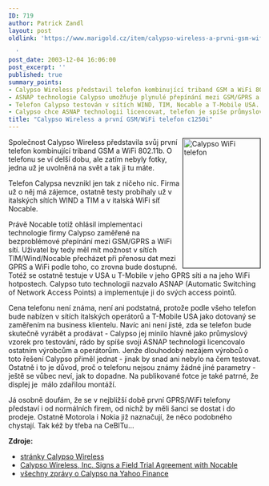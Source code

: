 ```yaml
---
ID: 719
author: Patrick Zandl
layout: post
oldlink: 'https://www.marigold.cz/item/calypso-wireless-a-prvni-gsm-wifi-telefon-c1250i

  '
post_date: 2003-12-04 16:06:00
post_excerpt: ''
published: true
summary_points:
- Calypso Wireless představil telefon kombinující triband GSM a WiFi 802.11b.
- ASNAP technologie Calypso umožňuje plynulé přepínání mezi GSM/GPRS a WiFi sítěmi.
- Telefon Calypso testován v sítích WIND, TIM, Nocable a T-Mobile USA.
- Calypso chce ASNAP technologii licencovat, telefon je spíše průmyslový vzorek.
title: "Calypso Wireless a první GSM/WiFi telefon c1250i"
---
```


<p>
<IMG height=259 alt="Calypso WiFi telefon" src="http://www.newswireless.net/images/articles/calypsophone.jpg" width=154 align=right border=1>Společnost Calypso Wireless představila svůj první telefon kombinující triband GSM a WiFi 802.11b. O telefonu se ví delší dobu, ale zatím nebyly fotky, jedna už je uvolněná na svět a tak ji tu máte. </p>

<p>
Telefon Calypsa nevznikl jen tak z ničeho nic. Firma už o něj má zájemce, ostatně testy probíhaly už v italských sítích WIND a TIM a v italská WiFi síť Nocable. </p>

<p>
Právě Nocable totiž ohlásil implementaci technologie firmy Calypso zaměřené na bezproblémové přepínání mezi GSM/GPRS a WiFi sítí. Uživatel by tedy měl mít možnost v sítích TIM/Wind/Nocable přecházet při přenosu dat mezi GPRS a WiFi podle toho, co zrovna bude dostupné. Totéž se ostatně testuje v USA u T-Mobile v jeho GPRS síti a na jeho WiFi hotpostech. Calypso tuto technologii nazvalo ASNAP (Automatic Switching of Network Access Points) a implementuje ji do svých&#160;access pointů. </p>

<p>
Cena telefonu není známa, není ani podstatná, protože podle všeho telefon bude nabízen v sítích&#160;italských operátorů a T-Mobile USA jako dotovaný se zaměřením na business klientelu. Navíc ani není jisté, zda se telefon bude skutečně vyrábět a prodávat - Calypso jej mínilo hlavně jako průmyslový vzorek pro&#160;testování, rádo by spíše svoji ASNAP technologii licencovalo ostatním výrobcům a operátorům. Jenže dlouhodobý nezájem výrobců o toto řešení Calypso přiměl jednat - jinak by snad ani nebylo na čem testovat. Ostatně i to je důvod, proč o telefonu nejsou známy žádné jiné parametry - ještě se vůbec neví, jak to dopadne. Na publikované fotce je také&#160;patrné, že displej je &#160;málo zdařilou montáží.</p>

<p>
Já osobně doufám, že se v nejbližší době první GPRS/WiFi telefony představí i od normálních firem, od nichž by měli šanci se dostat i do prodeje. Ostatně Motorola i Nokia již naznačují, že něco podobného chystají. Tak kéž by třeba na CeBITu...</p>

<p>
<STRONG>Zdroje:</STRONG></p>

<UL>
<LI><A href="http://www.calypsowireless.com/" target=_blank>stránky Calypso Wireless</A></LI>
<LI><A href="http://biz.yahoo.com/bw/031119/195231_1.html" target=_blank>Calypso Wireless, Inc. Signs a Field Trial Agreement with Nocable</A></LI><A href="http://finance.yahoo.com/q/h?s=clyw.pk" target=_blank>
<LI>všechny zprávy o Calypso na Yahoo Finance</A>&#160;</LI></UL>